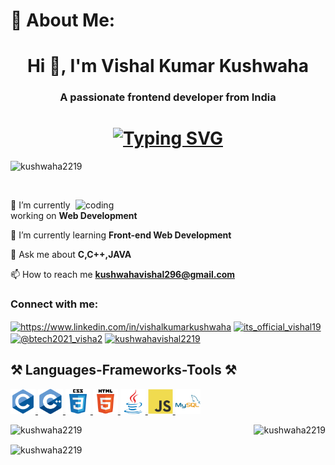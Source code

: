 # 💫 About Me:
<h1 align="center">Hi 👋, I'm Vishal Kumar Kushwaha</h1>
<h3 align="center">A passionate frontend developer from India</h3>
<h1 align="center">
  <a href="https://git.io/typing-svg"><img src="https://readme-typing-svg.demolab.com?font=Accent&size=25&pause=1000&color=F71A1A&center=true&vCenter=true&random=false&width=435&lines=Front-End+Developer;Problem+Solver;" alt="Typing SVG" /></a>
</h1>

<p align="left"> <img src="https://komarev.com/ghpvc/?username=kushwaha2219&label=Profile%20views&color=0e75b6&style=flat" alt="kushwaha2219" /> </p>

<p align="center"> <a href="https://twitter.com/" target="blank"><img src="https://img.shields.io/twitter/follow/?logo=twitter&style=for-the-badge" alt="" /></a> </p>
<img align="right" alt="coding" width="400" src="https://webstockreview.net/images/working-clipart-8.png">
 
 🔭 I’m currently working on **Web Development**

 🌱 I’m currently learning **Front-end Web Development**

 💬 Ask me about **C,C++,JAVA**

 📫 How to reach me **kushwahavishal296@gmail.com**
 
<h3 align="left">Connect with me:</h3>
<p align="left">
<a href="https://www.linkedin.com/in/vishalkumarkushwaha/" target="blank"><img align="center" src="https://raw.githubusercontent.com/rahuldkjain/github-profile-readme-generator/master/src/images/icons/Social/linked-in-alt.svg" alt="https://www.linkedin.com/in/vishalkumarkushwaha" height="30" width="40" /></a>
<a href="https://instagram.com/its_official_vishal19" target="blank"><img align="center" src="https://raw.githubusercontent.com/rahuldkjain/github-profile-readme-generator/master/src/images/icons/Social/instagram.svg" alt="its_official_vishal19" height="30" width="40" /></a>
<a href="https://www.hackerrank.com/btech2021_visha2" target="blank"><img align="center" src="https://raw.githubusercontent.com/rahuldkjain/github-profile-readme-generator/master/src/images/icons/Social/hackerrank.svg" alt="@btech2021_visha2" height="30" width="40" /></a>
<a href="https://auth.geeksforgeeks.org/user/kushwahavishal2219" target="blank"><img align="center" src="https://raw.githubusercontent.com/rahuldkjain/github-profile-readme-generator/master/src/images/icons/Social/geeks-for-geeks.svg" alt="kushwahavishal2219" height="30" width="40" /></a>
</p>

<h2 align="left">⚒️ Languages-Frameworks-Tools ⚒️</h2>
<p align="left"> <a href="https://www.cprogramming.com/" target="_blank" rel="noreferrer"> <img src="https://raw.githubusercontent.com/devicons/devicon/master/icons/c/c-original.svg" alt="c" width="40" height="40"/> </a> <a href="https://www.w3schools.com/cpp/" target="_blank" rel="noreferrer"> <img src="https://raw.githubusercontent.com/devicons/devicon/master/icons/cplusplus/cplusplus-original.svg" alt="cplusplus" width="40" height="40"/> </a> <a href="https://www.w3schools.com/css/" target="_blank" rel="noreferrer"> <img src="https://raw.githubusercontent.com/devicons/devicon/master/icons/css3/css3-original-wordmark.svg" alt="css3" width="40" height="40"/> </a> <a href="https://www.w3.org/html/" target="_blank" rel="noreferrer"> <img src="https://raw.githubusercontent.com/devicons/devicon/master/icons/html5/html5-original-wordmark.svg" alt="html5" width="40" height="40"/> </a> <a href="https://www.java.com" target="_blank" rel="noreferrer"> <img src="https://raw.githubusercontent.com/devicons/devicon/master/icons/java/java-original.svg" alt="java" width="40" height="40"/> </a> <a href="https://developer.mozilla.org/en-US/docs/Web/JavaScript" target="_blank" rel="noreferrer"> <img src="https://raw.githubusercontent.com/devicons/devicon/master/icons/javascript/javascript-original.svg" alt="javascript" width="40" height="40"/> </a> <a href="https://www.mysql.com/" target="_blank" rel="noreferrer"> <img src="https://raw.githubusercontent.com/devicons/devicon/master/icons/mysql/mysql-original-wordmark.svg" alt="mysql" width="40" height="40"/> </a> </p>

<p><img align="left" src="https://github-readme-stats.vercel.app/api/top-langs?username=kushwaha2219&show_icons=true&locale=en&layout=compact" alt="kushwaha2219" /></p>

<p>&nbsp;<img align="right" src="https://github-readme-stats.vercel.app/api?username=kushwaha2219&show_icons=true&locale=en" alt="kushwaha2219" /></p>

<p><img align="center" src="https://github-readme-streak-stats.herokuapp.com/?user=kushwaha2219&" alt="kushwaha2219" /></p>
